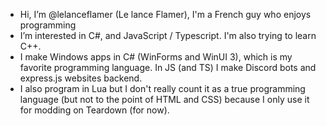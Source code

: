 - Hi, I’m @lelanceflamer (Le lance Flamer), I'm a French guy who enjoys programming
- I’m interested in C#, and JavaScript / Typescript. I'm also trying to learn C++.
- I make Windows apps in C# (WinForms and WinUI 3), which is my favorite programming language. In JS (and TS) I make Discord bots and express.js websites backend.
- I also program in Lua but I don't really count it as a true programming language (but not to the point of HTML and CSS) because I only use it for modding on Teardown (for now).

<!---
I have a lot of private repos, code that I've never updated because of laziness, lack of need or some other reason.
---> 